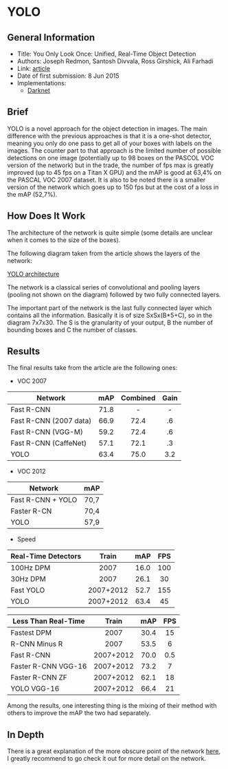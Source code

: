 # YOLO

## General Information

- Title: You Only Look Once: Unified, Real-Time Object Detection
- Authors: Joseph Redmon, Santosh Divvala, Ross Girshick, Ali Farhadi
- Link: [article](https://arxiv.org/abs/1506.02640)
- Date of first submission: 8 Jun 2015
- Implementations:
    - [Darknet](https://github.com/pjreddie/darknet)

## Brief

YOLO is a novel approach for the object detection in images. The main difference with the previous approaches is that it is a one-shot detector, meaning you only do one pass to get all of your boxes with labels on the images. The counter part to that approach is the limited number of possible detections on one image (potentially up to 98 boxes on the PASCOL VOC version of the network) but in the trade, the number of fps max is greatly improved (up to 45 fps on a Titan X GPU) and the mAP is good at 63,4% on the PASCAL VOC 2007 dataset. It is also to be noted there is a smaller version of the network which goes up to 150 fps but at the cost of a loss in the mAP (52,7%).

## How Does It Work

The architecture of the network is quite simple (some details are unclear when it comes to the size of the boxes).

The following diagram taken from the article shows the layers of the network:

[YOLO architecture](https://raw.githubusercontent.com/D3lt4lph4/papers/master/docs/images/imagedetection/yolo/network.png "YOLO")

The network is a classical series of convolutional and pooling layers (pooling not shown on the diagram) followed by two fully connected layers.

The important part of the network is the last fully connected layer which contains all the information. Basically it is of size SxSx(B*5+C), so in the diagram 7x7x30. The S is the granularity of your output, B the number of bounding boxes and C the number of classes.

## Results

The final results take from the article are the following ones:

- VOC 2007

| Network | mAP | Combined | Gain |
|---------|:---:|:--------:|:----:|
| Fast R-CNN | 71.8 | - | - |
| Fast R-CNN (2007 data) | 66.9 | 72.4| .6 |
| Fast R-CNN (VGG-M) | 59.2 | 72.4 | .6 |
| Fast R-CNN (CaffeNet) | 57.1 | 72.1 | .3 |
| YOLO | 63.4 | 75.0 | 3.2 |

- VOC 2012

| Network | mAP |
|---------|:---:|
| Fast R-CNN + YOLO | 70,7 |
| Faster R-CN | 70,4 |
| YOLO | 57,9 |

- Speed

| Real-Time Detectors | Train | mAP | FPS |
|---------------------|:-----:|:---:|:---:|
| 100Hz DPM | 2007 | 16.0 | 100 |
| 30Hz DPM | 2007 | 26.1 | 30 |
| Fast YOLO | 2007+2012 | 52.7 | 155 |
| YOLO | 2007+2012 | 63.4 | 45|

| Less Than Real-Time | Train | mAP | FPS |
|---------------------|:-----:|:---:|:---:|
| Fastest DPM | 2007 | 30.4 | 15 |
| R-CNN Minus R | 2007 | 53.5 | 6 |
| Fast R-CNN | 2007+2012 | 70.0 | 0.5 |
| Faster R-CNN VGG-16 | 2007+2012 | 73.2 | 7 |
| Faster R-CNN ZF | 2007+2012 | 62.1 | 18 |
| YOLO VGG-16 | 2007+2012 | 66.4 | 21 |

Among the results, one interesting thing is the mixing of their method with others to improve the mAP the two had separately.

## In Depth

There is a great explanation of the more obscure point of the network [here](http://christopher5106.github.io/object/detectors/2017/08/10/bounding-box-object-detectors-understanding-yolo.html), I greatly recommend to go check it out for more detail on the network.